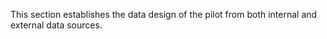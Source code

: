 
This section establishes the data design of the pilot from both internal and external data sources.
